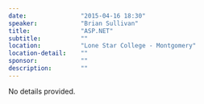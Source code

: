 ```yaml
---
date:               "2015-04-16 18:30"
speaker:            "Brian Sullivan"
title:              "ASP.NET"
subtitle:           ""
location:           "Lone Star College - Montgomery"
location-detail:    ""
sponsor:            ""
description:        ""
---
```

No details provided.
